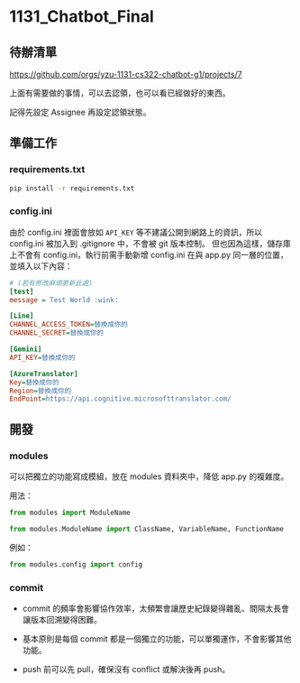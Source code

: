 # 1131_Chatbot_Final

## 待辦清單

https://github.com/orgs/yzu-1131-cs322-chatbot-g1/projects/7

上面有需要做的事情，可以去認領，也可以看已經做好的東西。

記得先設定 Assignee 再設定認領狀態。

## 準備工作

### requirements.txt

```cmd
pip install -r requirements.txt
```

### config.ini

由於 config.ini 裡面會放如 `API_KEY` 等不建議公開到網路上的資訊，所以 config.ini 被加入到 .gitignore 中，不會被 git 版本控制。
但也因為這樣，儲存庫上不會有 config.ini，執行前需手動新增 config.ini 在與 app.py 同一層的位置，並填入以下內容：

```ini
# (若有修改麻煩更新此處)
[test]
message = Test World :wink:

[Line]
CHANNEL_ACCESS_TOKEN=替換成你的
CHANNEL_SECRET=替換成你的

[Gemini]
API_KEY=替換成你的

[AzureTranslator]
Key=替換成你的
Region=替換成你的
EndPoint=https://api.cognitive.microsofttranslator.com/
```

## 開發

### modules
可以把獨立的功能寫成模組，放在 modules 資料夾中，降低 app.py 的複雜度。

用法：
```python
from modules import ModuleName
```
```python
from modules.ModuleName import ClassName, VariableName, FunctionName
```
例如：
```python
from modules.config import config
```

### commit
- commit 的頻率會影響協作效率，太頻繁會讓歷史紀錄變得雜亂、間隔太長會讓版本回溯變得困難。

- 基本原則是每個 commit 都是一個獨立的功能，可以單獨運作，不會影響其他功能。

- push 前可以先 pull，確保沒有 conflict 或解決後再 push。
